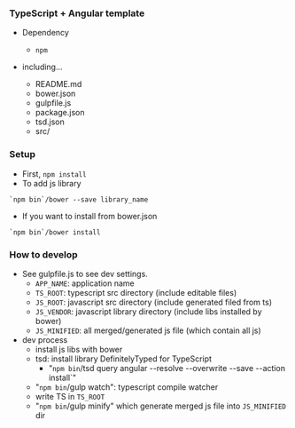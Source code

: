 ### TypeScript + Angular template

- Dependency
  - `npm`

- including...
  - README.md
  - bower.json
  - gulpfile.js
  - package.json
  - tsd.json
  - src/

### Setup
- First, `npm install`
- To add js library

```
`npm bin`/bower --save library_name
```

- If you want to install from bower.json

```
`npm bin`/bower install
```

### How to develop
- See gulpfile.js to see dev settings.
  - `APP_NAME`: application name
  - `TS_ROOT`: typescript src directory (include editable files)
  - `JS_ROOT`: javascript src directory (include generated filed from ts)
  - `JS_VENDOR`: javascript library directory (include libs installed by bower)
  - `JS_MINIFIED`: all merged/generated js file (which contain all js)
- dev process
  - install js libs with bower
  - tsd: install library DefinitelyTyped for TypeScript
    - "`npm bin`/tsd query angular --resolve --overwrite --save --action install`"
  - "`npm bin`/gulp watch": typescript compile watcher
  - write TS in `TS_ROOT`
  - "`npm bin`/gulp minify" which generate merged js file into `JS_MINIFIED` dir



